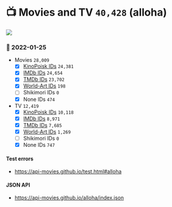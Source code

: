 # :tv: Movies and TV `40,428` (alloha)

<a href="https://API-Movies.github.io"><img src="https://API-Movies.github.io/banner.png?cache"></a>

### :date: 2022-01-25
- Movies `28,009`
  - [x] <a href="https://API-Movies.github.io/alloha/movie_kinopoisk_ids.json">KinoPoisk IDs</a> `24,381`
  - [x] <a href="https://API-Movies.github.io/alloha/movie_imdb_ids.json">IMDb IDs</a> `24,654`
  - [x] <a href="https://API-Movies.github.io/alloha/movie_tmdb_ids.json">TMDb IDs</a> `23,702`
  - [x] <a href="https://API-Movies.github.io/alloha/movie_world_art_ids.json">World-Art IDs</a> `198`
  - [ ] Shikimori IDs `0`
  - [x] None IDs `474`
- TV `12,419`
  - [x] <a href="https://API-Movies.github.io/alloha/tv_kinopoisk_ids.json">KinoPoisk IDs</a> `10,118`
  - [x] <a href="https://API-Movies.github.io/alloha/tv_imdb_ids.json">IMDb IDs</a> `8,971`
  - [x] <a href="https://API-Movies.github.io/alloha/tv_tmdb_ids.json">TMDb IDs</a> `7,685`
  - [x] <a href="https://API-Movies.github.io/alloha/tv_world_art_ids.json">World-Art IDs</a> `1,269`
  - [ ] Shikimori IDs `0`
  - [x] None IDs `747`
#### Test errors
- <a href='https://api-movies.github.io/test.html#alloha'>https://api-movies.github.io/test.html#alloha</a>
#### JSON API
- <a href='https://api-movies.github.io/alloha/index.json'>https://api-movies.github.io/alloha/index.json</a>
